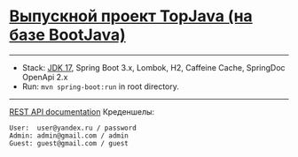 # [Выпускной проект TopJava (на базе BootJava)](https://github.com/JavaWebinar/topjava/blob/doc/doc/graduation.md)
-------------------------------------------------------------
- Stack: [JDK 17](http://jdk.java.net/17/), Spring Boot 3.x, Lombok, H2, Caffeine Cache, SpringDoc OpenApi 2.x
- Run: `mvn spring-boot:run` in root directory.
-----------------------------------------------------
[REST API documentation](http://localhost:8080/)
Креденшелы:
```
User:  user@yandex.ru / password
Admin: admin@gmail.com / admin
Guest: guest@gmail.com / guest
```
